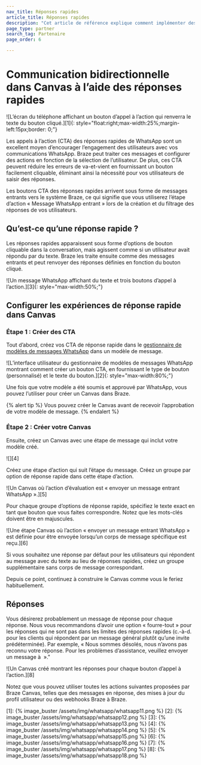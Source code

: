 ```yaml
---
nav_title: Réponses rapides
article_title: Réponses rapides
description: "Cet article de référence explique comment implémenter des communications bidirectionnelles dans Canvas à l’aide des réponses rapides WhatsApp."
page_type: partner
search_tag: Partenaire
page_order: 6

---
```


# Communication bidirectionnelle dans Canvas à l’aide des réponses rapides

![L’écran du téléphone affichant un bouton d’appel à l’action qui renverra le texte du bouton cliqué.][1]{: style="float:right;max-width:25%;margin-left:15px;border: 0;"}

Les appels à l’action (CTA) des réponses rapides de WhatsApp sont un excellent moyen d’encourager l’engagement des utilisateurs avec vos communications WhatsApp. Braze peut traiter ces messages et configurer des actions en fonction de la sélection de l’utilisateur. De plus, ces CTA peuvent réduire les erreurs de va-et-vient en fournissant un bouton facilement cliquable, éliminant ainsi la nécessité pour vos utilisateurs de saisir des réponses.

Les boutons CTA des réponses rapides arrivent sous forme de messages entrants vers le système Braze, ce qui signifie que vous utiliserez l’étape d’action « Message WhatsApp entrant » lors de la création et du filtrage des réponses de vos utilisateurs. 

## Qu’est-ce qu’une réponse rapide ?

Les réponses rapides apparaissent sous forme d’options de bouton cliquable dans la conversation, mais agissent comme si un utilisateur avait répondu par du texte. Braze les traite ensuite comme des messages entrants et peut renvoyer des réponses définies en fonction du bouton cliqué.

![Un message WhatsApp affichant du texte et trois boutons d’appel à l’action.][3]{: style="max-width:50%;"}

## Configurer les expériences de réponse rapide dans Canvas

### Étape 1 : Créer des CTA

Tout d’abord, créez vos CTA de réponse rapide dans le [gestionnaire de modèles de messages WhatsApp](https://business.facebook.com/wa/manage/message-templates/) dans un modèle de message. 

![L’interface utilisateur du gestionnaire de modèles de messages WhatsApp montrant comment créer un bouton CTA, en fournissant le type de bouton (personnalisé) et le texte du bouton.][2]{: style="max-width:80%;"}

Une fois que votre modèle a été soumis et approuvé par WhatsApp, vous pouvez l’utiliser pour créer un Canvas dans Braze. 

{% alert tip %}
Vous pouvez créer le Canvas avant de recevoir l’approbation de votre modèle de message. 
{% endalert %}

### Étape 2 : Créer votre Canvas

Ensuite, créez un Canvas avec une étape de message qui inclut votre modèle créé. 

![][4]

Créez une étape d’action qui suit l’étape du message. Créez un groupe par option de réponse rapide dans cette étape d’action.

![Un Canvas où l’action d’évaluation est « envoyer un message entrant WhatsApp ».][5]

Pour chaque groupe d’options de réponse rapide, spécifiez le texte exact en tant que bouton que vous faites correspondre. Notez que les mots-clés doivent être en majuscules. 

![Une étape Canvas où l’action « envoyer un message entrant WhatsApp » est définie pour être envoyée lorsqu’un corps de message spécifique est reçu.][6]

Si vous souhaitez une réponse par défaut pour les utilisateurs qui répondent au message avec du texte au lieu de réponses rapides, créez un groupe supplémentaire sans corps de message correspondant.

Depuis ce point, continuez à construire le Canvas comme vous le feriez habituellement.

## Réponses

Vous désirerez probablement un message de réponse pour chaque réponse. Nous vous recommandons d’avoir une option « fourre-tout » pour les réponses qui ne sont pas dans les limites des réponses rapides (c.-à-d. pour les clients qui répondent par un message général plutôt qu’une invite prédéterminée). Par exemple, « Nous sommes désolés, nous n’avons pas reconnu votre réponse. Pour les problèmes d’assistance, veuillez envoyer un message à <support channel> »."

![Un Canvas créé montrant les réponses pour chaque bouton d’appel à l’action.][8]

Notez que vous pouvez utiliser toutes les actions suivantes proposées par Braze Canvas, telles que des messages en réponse, des mises à jour du profil utilisateur ou des webhooks Braze à Braze. 

[1]: {% image_buster /assets/img/whatsapp/whatsapp11.png %} 
[2]: {% image_buster /assets/img/whatsapp/whatsapp12.png %} 
[3]: {% image_buster /assets/img/whatsapp/whatsapp13.png %} 
[4]: {% image_buster /assets/img/whatsapp/whatsapp14.png %} 
[5]: {% image_buster /assets/img/whatsapp/whatsapp15.png %} 
[6]: {% image_buster /assets/img/whatsapp/whatsapp16.png %} 
[7]: {% image_buster /assets/img/whatsapp/whatsapp17.png %} 
[8]: {% image_buster /assets/img/whatsapp/whatsapp18.png %} 